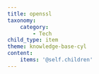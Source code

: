 ```yaml
---
title: openssl
taxonomy:
    category:
        - Tech
child_type: item
theme: knowledge-base-cyl
content:
    items: '@self.children'
---
```


